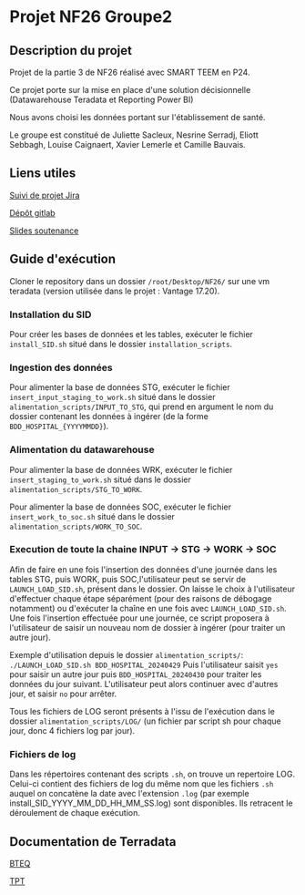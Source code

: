 # Projet NF26 Groupe2

## Description du projet

Projet de la partie 3 de NF26 réalisé avec SMART TEEM en P24.

Ce projet porte sur la mise en place d'une solution décisionnelle (Datawarehouse Teradata et Reporting Power BI)

Nous avons choisi les données portant sur l'établissement de santé.

Le groupe est constitué de Juliette Sacleux, Nesrine Serradj, Eliott Sebbagh, Louise Caignaert, Xavier Lemerle et Camille Bauvais.

## Liens utiles

[Suivi de projet Jira](https://nf26groupe2.atlassian.net/jira/software/projects/SCRUM/boards/1/backlog)

[Dépôt gitlab](https://gitlab.utc.fr/esebbagh/projet-nf26-groupe2)

[Slides soutenance](https://www.canva.com/design/DAGIatDK5eQ/3IFqkWeCya4NKvFGBXLdgg/edit)

## Guide d'exécution

Cloner le repository dans un dossier `/root/Desktop/NF26/` sur une vm teradata (version utilisée dans le projet : Vantage 17.20).

### Installation du SID

Pour créer les bases de données et les tables, exécuter le fichier `install_SID.sh` situé dans le dossier `installation_scripts`.

### Ingestion des données

Pour alimenter la base de données STG, exécuter le fichier `insert_input_staging_to_work.sh` situé dans le dossier `alimentation_scripts/INPUT_TO_STG`, qui prend en argument le nom du dossier contenant les données à ingérer (de la forme `BDD_HOSPITAL_{YYYYMMDD}`).

### Alimentation du datawarehouse

Pour alimenter la base de données WRK, exécuter le fichier `insert_staging_to_work.sh` situé dans le dossier `alimentation_scripts/STG_TO_WORK`.

Pour alimenter la base de données SOC, exécuter le fichier `insert_work_to_soc.sh` situé dans le dossier `alimentation_scripts/WORK_TO_SOC`.

### Execution de toute la chaine INPUT -> STG -> WORK -> SOC

Afin de faire en une fois l'insertion des données d'une journée dans les tables STG, puis WORK, puis SOC,l'utilisateur peut se servir de `LAUNCH_LOAD_SID.sh`, présent dans le dossier. On laisse le choix à l'utilisateur d'effectuer chaque étape séparément (pour des raisons de débogage notamment) ou d'exécuter la chaîne en une fois avec `LAUNCH_LOAD_SID.sh`. Une fois l'insertion effectuée pour une journée, ce script proposera à l'utilisateur de saisir un nouveau nom de dossier à ingérer (pour traiter un autre jour).

Exemple d'utilisation depuis le dossier `alimentation_scripts/`: `./LAUNCH_LOAD_SID.sh BDD_HOSPITAL_20240429`
Puis l'utilisateur saisit `yes` pour saisir un autre jour puis `BDD_HOSPITAL_20240430` pour traiter les données du jour suivant. L'utilisateur peut alors continuer avec d'autres jour, et saisir `no` pour arrêter.

Tous les fichiers de LOG seront présents à l'issu de l'exécution dans le dossier `alimentation_scripts/LOG/` (un fichier par script sh pour chaque jour, donc 4 fichiers log par jour).

### Fichiers de log

Dans les répertoires contenant des scripts `.sh`, on trouve un repertoire LOG. Celui-ci contient des fichiers de log du même nom que les fichiers `.sh` auquel on concatène la date avec l'extension `.log` (par exemple install_SID_YYYY_MM_DD_HH_MM_SS.log) sont disponibles. Ils retracent le déroulement de chaque exécution.

## Documentation de Terradata

[BTEQ](https://docs.teradata.com/r/Enterprise_IntelliFlex_Lake_VMware/Basic-Teradata-Query-Reference-17.20/Introduction-to-BTEQ/BTEQ-Operation-in-the-Client-Server-Environment/BTEQ-Communication)

[TPT](https://www.google.com/url?sa=t&source=web&rct=j&opi=89978449&url=https://quickstarts.teradata.com/tools-and-utilities/run-bulkloads-efficiently-with-teradata-parallel-transporter.html&ved=2ahUKEwjvodTlssGGAxUgUaQEHQLLDTwQFnoECBIQAQ&usg=AOvVaw1lBRZClWMFdRnEst-f-i4L)
